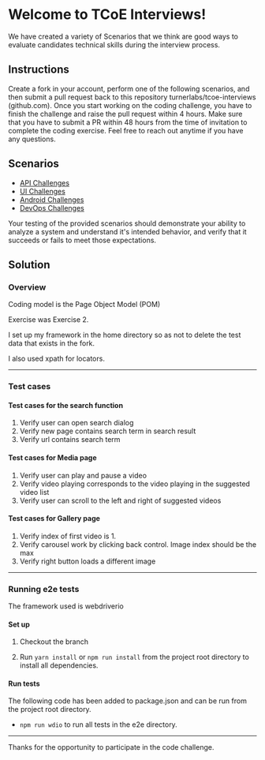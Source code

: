 # Welcome to TCoE Interviews!

We have created a variety of Scenarios that we think are good ways to evaluate candidates technical skills during the interview process.


## Instructions

Create a fork in your account, perform one of the following scenarios, and then submit a pull request back to this repository turnerlabs/tcoe-interviews (github.com). 
Once you start working on the coding challenge, you have to finish the challenge and raise the pull request within 4 hours. 
Make sure that you have to submit a PR within 48 hours from the time of invitation to complete the coding exercise. 
Feel free to reach out anytime if you have any questions.

## Scenarios

* [API Challenges](scenarios/apiplayground/README.md)
* [UI Challenges](./scenarios/uiplayground/README.md)
* [Android Challenges](./scenarios/androidplayground/README.md)
* [DevOps Challenges](./scenarios/devopsplayground/README.md)

Your testing of the provided scenarios should demonstrate your ability to analyze a system and understand it's intended behavior, and verify that it succeeds or fails to meet those expectations.

## Solution

### Overview
Coding model is the Page Object Model (POM)

Exercise was Exercise 2.

I set up my framework in the home directory so as not to delete the test data that exists in the fork.

I also used xpath for locators.

***
### Test cases
#### Test cases for the search function
1. Verify user can open search dialog
2. Verify new page contains search term in search result
3. Verify url contains search term

#### Test cases for Media page
1. Verify user can play and pause a video
2. Verify video playing corresponds to the video playing in the suggested video list
3. Verify user can scroll to the left and right of suggested videos

#### Test cases for Gallery page
1. Verify index of first video is 1.
2. Verify carousel work by clicking back control. Image index should be the max
3. Verify right button loads a different image


***
### Running e2e tests

The framework used is webdriverio

#### Set up

1. Checkout the branch

2. Run `yarn install` or `npm run install` from the project root directory to install all dependencies.

#### Run tests
The following code has been added to package.json and can be run from the project root directory.
* `npm run wdio` to run all tests in the e2e directory.

***
Thanks for the opportunity to participate in the code challenge.
